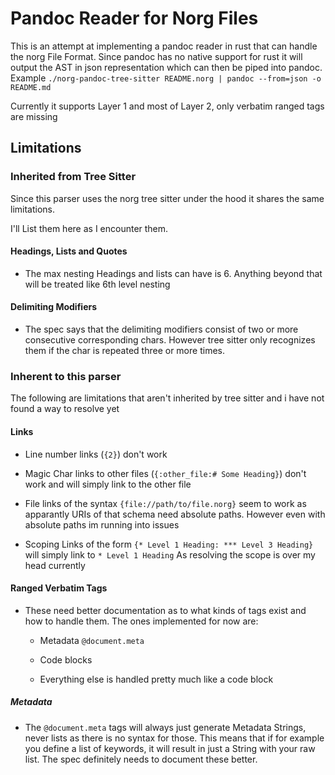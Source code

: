 <div>

# Pandoc Reader for Norg Files

This is an attempt at implementing a pandoc reader in rust that can
handle the norg File Format. Since pandoc has no native support for rust
it will output the AST in json representation which can then be piped
into pandoc. Example
`./norg-pandoc-tree-sitter README.norg | pandoc --from=json -o README.md`

Currently it supports Layer 1 and most of Layer 2, only verbatim ranged
tags are missing

<div>

## Limitations

<div>

### Inherited from Tree Sitter

Since this parser uses the norg tree sitter under the hood it shares the
same limitations.

I'll List them here as I encounter them.

<div>

#### Headings, Lists and Quotes

- The max nesting Headings and lists can have is 6. Anything beyond that
  will be treated like 6th level nesting

</div>

<div>

#### Delimiting Modifiers

- The spec says that the delimiting modifiers consist of two or more
  consecutive corresponding chars. However tree sitter only recognizes
  them if the char is repeated three or more times.

</div>

</div>

<div>

### Inherent to this parser

The following are limitations that aren't inherited by tree sitter and i
have not found a way to resolve yet

<div>

#### Links

- Line number links (`{2}`) don't work

- Magic Char links to other files (`{:other_file:# Some Heading}`) don't
  work and will simply link to the other file

- File links of the syntax `{file://path/to/file.norg}` seem to work as
  apparantly URIs of that schema need absolute paths. However even with
  absolute paths im running into issues

- Scoping Links of the form `{* Level 1 Heading: *** Level 3 Heading}`
  will simply link to `* Level 1 Heading` As resolving the scope is over
  my head currently

</div>

<div>

#### Ranged Verbatim Tags

- These need better documentation as to what kinds of tags exist and how
  to handle them. The ones implemented for now are:

  - Metadata `@document.meta`

  - Code blocks

  - Everything else is handled pretty much like a code block

<div>

##### Metadata

- The `@document.meta` tags will always just generate Metadata Strings,
  never lists as there is no syntax for those. This means that if for
  example you define a list of keywords, it will result in just a String
  with your raw list. The spec definitely needs to document these
  better.

</div>

</div>

</div>

</div>

</div>

